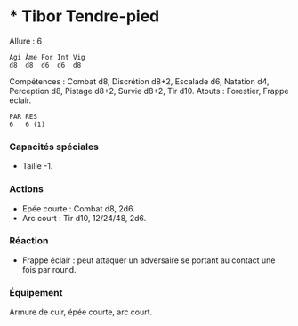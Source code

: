 
# * Tibor Tendre-pied

Allure : 6

	Agi	Âme	For	Int	Vig
	d8	d8	d6	d6	d8

Compétences : Combat d8, Discrétion d8+2, Escalade d6, Natation d4, Perception d8, Pistage d8+2, Survie d8+2, Tir d10.
Atouts : Forestier, Frappe éclair.

	PAR	RES
	6	6 (1)

### Capacités spéciales
- Taille -1.

### Actions
- Epée courte : Combat d8, 2d6.
- Arc court : Tir d10, 12/24/48, 2d6.

### Réaction
- Frappe éclair : peut attaquer un adversaire se portant au contact une fois par round.

### Équipement
Armure de cuir, épée courte, arc court.
